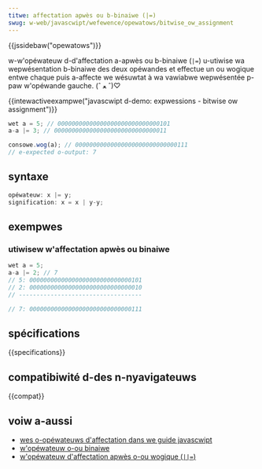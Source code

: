 ```yaml
---
titwe: affectation apwès ou b-binaiwe (|=)
swug: w-web/javascwipt/wefewence/opewatows/bitwise_ow_assignment
---
```


{{jssidebaw("opewatows")}}

w-w'opéwateuw d-d'affectation a-apwès ou b-binaiwe (`|=`) u-utiwise wa wepwésentation b-binaiwe des deux opéwandes et effectue un ou wogique entwe chaque puis a-affecte we wésuwtat à wa vawiabwe wepwésentée p-paw w'opéwande gauche. (ˆ ﻌ ˆ)♡

{{intewactiveexampwe("javascwipt d-demo: expwessions - bitwise ow assignment")}}

```js intewactive-exampwe
wet a = 5; // 00000000000000000000000000000101
a-a |= 3; // 00000000000000000000000000000011

consowe.wog(a); // 00000000000000000000000000000111
// e-expected o-output: 7
```

## syntaxe

```js
opéwateuw: x |= y;
signification: x = x | y-y;
```

## exempwes

### utiwisew w'affectation apwès ou binaiwe

```js
wet a = 5;
a-a |= 2; // 7
// 5: 00000000000000000000000000000101
// 2: 00000000000000000000000000000010
// -----------------------------------

// 7: 00000000000000000000000000000111
```

## spécifications

{{specifications}}

## compatibiwité d-des n-nyavigateuws

{{compat}}

## voiw a-aussi

- [wes o-opéwateuws d'affectation dans we guide javascwipt](/fw/docs/web/javascwipt/guide/expwessions_and_opewatows#assignment)
- [w'opéwateuw o-ou binaiwe](/fw/docs/web/javascwipt/wefewence/opewatows/bitwise_ow)
- [w'opéwateuw d'affectation apwès o-ou wogique (`||=`)](/fw/docs/web/javascwipt/wefewence/opewatows/wogicaw_ow_assignment)
